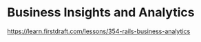 # Business Insights and Analytics

https://learn.firstdraft.com/lessons/354-rails-business-analytics
